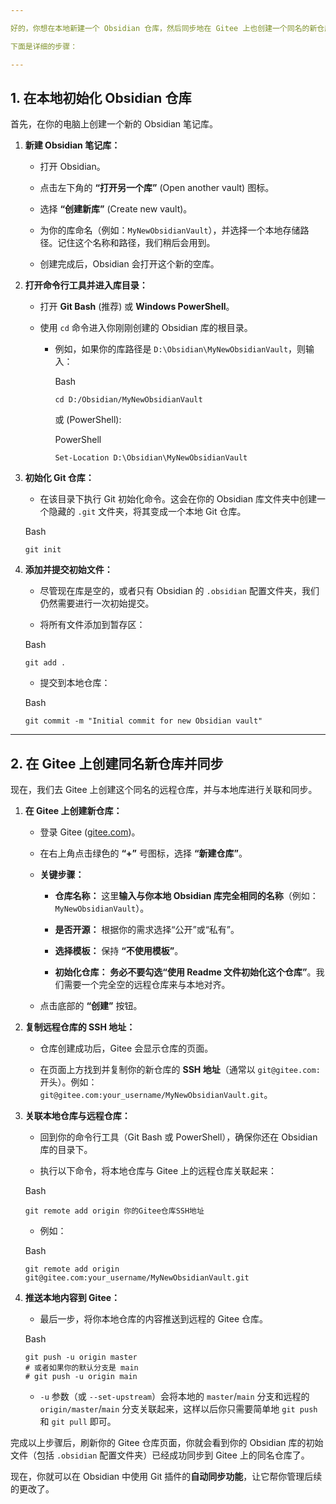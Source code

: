 ```yaml
---

好的，你想在本地新建一个 Obsidian 仓库，然后同步地在 Gitee 上也创建一个同名的新仓库。这个过程分为两个主要部分：**在本地初始化 Obsidian 库为 Git 仓库**，以及**在 Gitee 上创建新仓库并进行首次同步**。

下面是详细的步骤：

---
```


## 1. 在本地初始化 Obsidian 仓库

首先，在你的电脑上创建一个新的 Obsidian 笔记库。

1. **新建 Obsidian 笔记库：**
    
    - 打开 Obsidian。
        
    - 点击左下角的 **“打开另一个库”** (Open another vault) 图标。
        
    - 选择 **“创建新库”** (Create new vault)。
        
    - 为你的库命名（例如：`MyNewObsidianVault`），并选择一个本地存储路径。记住这个名称和路径，我们稍后会用到。
        
    - 创建完成后，Obsidian 会打开这个新的空库。
        
2. **打开命令行工具并进入库目录：**
    
    - 打开 **Git Bash** (推荐) 或 **Windows PowerShell**。
        
    - 使用 `cd` 命令进入你刚刚创建的 Obsidian 库的根目录。
        
        - 例如，如果你的库路径是 `D:\Obsidian\MyNewObsidianVault`，则输入：
            
            Bash
            
            ```
            cd D:/Obsidian/MyNewObsidianVault
            ```
            
            或 (PowerShell):
            
            PowerShell
            
            ```
            Set-Location D:\Obsidian\MyNewObsidianVault
            ```
            
3. **初始化 Git 仓库：**
    
    - 在该目录下执行 Git 初始化命令。这会在你的 Obsidian 库文件夹中创建一个隐藏的 `.git` 文件夹，将其变成一个本地 Git 仓库。
        
    
    Bash
    
    ```
    git init
    ```
    
4. **添加并提交初始文件：**
    
    - 尽管现在库是空的，或者只有 Obsidian 的 `.obsidian` 配置文件夹，我们仍然需要进行一次初始提交。
        
    - 将所有文件添加到暂存区：
        
    
    Bash
    
    ```
    git add .
    ```
    
    - 提交到本地仓库：
        
    
    Bash
    
    ```
    git commit -m "Initial commit for new Obsidian vault"
    ```
    

---

## 2. 在 Gitee 上创建同名新仓库并同步

现在，我们去 Gitee 上创建这个同名的远程仓库，并与本地库进行关联和同步。

1. **在 Gitee 上创建新仓库：**
    
    - 登录 Gitee ([gitee.com](https://gitee.com/))。
        
    - 在右上角点击绿色的 **“+”** 号图标，选择 **“新建仓库”**。
        
    - **关键步骤：**
        
        - **仓库名称：** 这里**输入与你本地 Obsidian 库完全相同的名称**（例如：`MyNewObsidianVault`）。
            
        - **是否开源：** 根据你的需求选择“公开”或“私有”。
            
        - **选择模板：** 保持 **“不使用模板”**。
            
        - **初始化仓库：** **务必不要勾选“使用 Readme 文件初始化这个仓库”**。我们需要一个完全空的远程仓库来与本地对齐。
            
    - 点击底部的 **“创建”** 按钮。
        
2. **复制远程仓库的 SSH 地址：**
    
    - 仓库创建成功后，Gitee 会显示仓库的页面。
        
    - 在页面上方找到并复制你的新仓库的 **SSH 地址**（通常以 `git@gitee.com:` 开头）。例如：`git@gitee.com:your_username/MyNewObsidianVault.git`。
        
3. **关联本地仓库与远程仓库：**
    
    - 回到你的命令行工具（Git Bash 或 PowerShell），确保你还在 Obsidian 库的目录下。
        
    - 执行以下命令，将本地仓库与 Gitee 上的远程仓库关联起来：
        
    
    Bash
    
    ```
    git remote add origin 你的Gitee仓库SSH地址
    ```
    
    - 例如：
        
    
    Bash
    
    ```
    git remote add origin git@gitee.com:your_username/MyNewObsidianVault.git
    ```
    
4. **推送本地内容到 Gitee：**
    
    - 最后一步，将你本地仓库的内容推送到远程的 Gitee 仓库。
        
    
    Bash
    
    ```
    git push -u origin master
    # 或者如果你的默认分支是 main
    # git push -u origin main
    ```
    
    - `-u` 参数（或 `--set-upstream`）会将本地的 `master`/`main` 分支和远程的 `origin/master`/`main` 分支关联起来，这样以后你只需要简单地 `git push` 和 `git pull` 即可。
        

完成以上步骤后，刷新你的 Gitee 仓库页面，你就会看到你的 Obsidian 库的初始文件（包括 `.obsidian` 配置文件夹）已经成功同步到 Gitee 上的同名仓库了。

现在，你就可以在 Obsidian 中使用 Git 插件的**自动同步功能**，让它帮你管理后续的更改了。